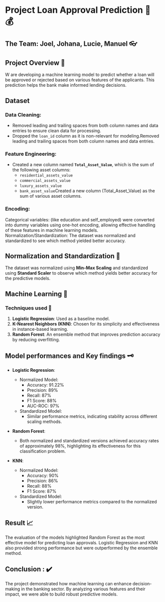 # Project Loan Approval Prediction 🏦 💰

## The Team: Joel, Johana, Lucie, Manuel  👓


## Project Overview 📑
W are developing a machine learning model to predict whether a loan will be approved or rejected based on various features of the applicants. 
This prediction helps the bank make informed lending decisions.

## Dataset 
### Data Cleaning: 
- Removed leading and trailing spaces from both column names and data entries to ensure clean data for processing.
- Dropped the `loan_id` column as it is non-relevant for modeling.Removed leading and trailing spaces from both column names and data entries.

### Feature Engineering: 
- Created a new column named **`Total_Asset_Value`**, which is the sum of the following asset columns:
  - `residential_assets_value`
  - `commercial_assets_value`
  - `luxury_assets_value`
  - `bank_asset_value`Created a new column (Total_Asset_Value) as the sum of various asset columns.

### Encoding: 
Categorical variables: (like education and self_employed) were converted into dummy variables using one-hot encoding, allowing effective handling of these features in machine learning models.
Normalization/Standardization: The dataset was normalized and standardized to see which method yielded better accuracy.

## Normalization and Standardization 🔧
 The dataset was normalized using **Min-Max Scaling** and standardized using **Standard Scaler** to observe which method yields better accuracy for the predictive models.

## Machine Learning 🧠
### Techniques used 🧰
1. **Logistic Regression**: Used as a baseline model.
2. **K-Nearest Neighbors (KNN)**: Chosen for its simplicity and effectiveness in instance-based learning.
3. **Random Forest**: An ensemble method that improves prediction accuracy by reducing overfitting.

## Model performances and Key findings 🗝️
- **Logistic Regression**:
  - Normalized Model:
    - Accuracy: 91.22%
    - Precision: 89%
    - Recall: 87%
    - F1 Score: 88%
    - AUC-ROC: 97%
  - Standardized Model:
    - Similar performance metrics, indicating stability across different scaling methods.

- **Random Forest**:
  - Both normalized and standardized versions achieved accuracy rates of approximately 98%, highlighting its effectiveness for this classification problem.

- **KNN**:
  - Normalized Model:
    - Accuracy: 90%
    - Precision: 86%
    - Recall: 88%
    - F1 Score: 87%
  - Standardized Model:
    - Slightly lower performance metrics compared to the normalized version.

## Result 📈
The evaluation of the models highlighted Random Forest as the most effective model for predicting loan approvals. 
Logistic Regression and KNN also provided strong performance but were outperformed by the ensemble method.

## Conclusion : ✔️
The project demonstrated how machine learning can enhance decision-making in the banking sector. 
By analyzing various features and their impact, we were able to build robust predictive models. 
